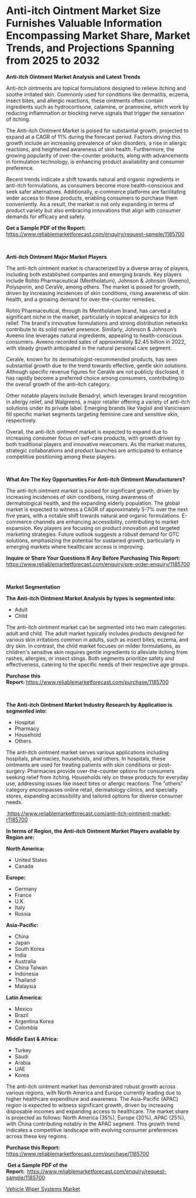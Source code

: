<p><h1>Anti-itch Ointment Market Size Furnishes Valuable Information Encompassing Market Share, Market Trends, and Projections Spanning from 2025 to 2032</h1></p><p><strong>Anti-itch Ointment Market Analysis and Latest Trends</strong></p>
<p><p>Anti-itch ointments are topical formulations designed to relieve itching and soothe irritated skin. Commonly used for conditions like dermatitis, eczema, insect bites, and allergic reactions, these ointments often contain ingredients such as hydrocortisone, calamine, or pramoxine, which work by reducing inflammation or blocking nerve signals that trigger the sensation of itching.</p><p>The Anti-itch Ointment Market is poised for substantial growth, projected to expand at a CAGR of 11% during the forecast period. Factors driving this growth include an increasing prevalence of skin disorders, a rise in allergic reactions, and heightened awareness of skin health. Furthermore, the growing popularity of over-the-counter products, along with advancements in formulation technology, is enhancing product availability and consumer preference.</p><p>Recent trends indicate a shift towards natural and organic ingredients in anti-itch formulations, as consumers become more health-conscious and seek safer alternatives. Additionally, e-commerce platforms are facilitating wider access to these products, enabling consumers to purchase them conveniently. As a result, the market is not only expanding in terms of product variety but also embracing innovations that align with consumer demands for efficacy and safety.</p></p>
<p><strong>Get a Sample PDF of the Report:&nbsp;</strong> <a href="https://www.reliablemarketforecast.com/enquiry/request-sample/1185700?utm_campaign=2300&utm_medium=2&utm_source=Github&utm_content=ia&utm_term=28032025&utm_id=anti-itch-ointment">https://www.reliablemarketforecast.com/enquiry/request-sample/1185700</a></p>
<p>&nbsp;</p>
<p><strong>Anti-itch Ointment Major Market Players</strong></p>
<p><p>The anti-itch ointment market is characterized by a diverse array of players, including both established companies and emerging brands. Key players include Rohto Pharmaceutical (Mentholatum), Johnson & Johnson (Aveeno), Polysporin, and CeraVe, among others. The market is poised for growth, driven by increasing incidences of skin conditions, rising awareness of skin health, and a growing demand for over-the-counter remedies.</p><p>Rohto Pharmaceutical, through its Mentholatum brand, has carved a significant niche in the market, particularly in topical analgesics for itch relief. The brand's innovative formulations and strong distribution networks contribute to its solid market presence. Similarly, Johnson & Johnson’s Aveeno line leverages natural ingredients, appealing to health-conscious consumers. Aveeno recorded sales of approximately $2.45 billion in 2022, with steady growth anticipated in the natural personal care segment.</p><p>CeraVe, known for its dermatologist-recommended products, has seen substantial growth due to the trend towards effective, gentle skin solutions. Although specific revenue figures for CeraVe are not publicly disclosed, it has rapidly become a preferred choice among consumers, contributing to the overall growth of the anti-itch category.</p><p>Other notable players include Benadryl, which leverages brand recognition in allergy relief, and Walgreens, a major retailer offering a variety of anti-itch solutions under its private label. Emerging brands like Vagisil and Vanicream fill specific market segments targeting feminine care and sensitive skin, respectively.</p><p>Overall, the anti-itch ointment market is expected to expand due to increasing consumer focus on self-care products, with growth driven by both traditional players and innovative newcomers. As the market matures, strategic collaborations and product launches are anticipated to enhance competitive positioning among these players.</p></p>
<p>&nbsp;</p>
<p><strong>What Are The Key Opportunities For Anti-itch Ointment Manufacturers?</strong></p>
<p><p>The anti-itch ointment market is poised for significant growth, driven by increasing incidences of skin conditions, rising awareness of dermatological health, and the expanding elderly population. The global market is expected to witness a CAGR of approximately 5-7% over the next five years, with a notable shift towards natural and organic formulations. E-commerce channels are enhancing accessibility, contributing to market expansion. Key players are focusing on product innovation and targeted marketing strategies. Future outlook suggests a robust demand for OTC solutions, emphasizing the potential for sustained growth, particularly in emerging markets where healthcare access is improving.</p></p>
<p><strong>Inquire or Share Your Questions If Any Before Purchasing This Report:</strong> <a href="https://www.reliablemarketforecast.com/enquiry/pre-order-enquiry/1185700?utm_campaign=2300&utm_medium=2&utm_source=Github&utm_content=ia&utm_term=28032025&utm_id=anti-itch-ointment">https://www.reliablemarketforecast.com/enquiry/pre-order-enquiry/1185700</a></p>
<p>&nbsp;</p>
<p><strong>Market Segmentation</strong></p>
<p><strong>The Anti-itch Ointment Market Analysis by types is segmented into:</strong></p>
<p><ul><li>Adult</li><li>Child</li></ul></p>
<p><p>The anti-itch ointment market can be segmented into two main categories: adult and child. The adult market typically includes products designed for various skin irritations common in adults, such as insect bites, eczema, and dry skin. In contrast, the child market focuses on milder formulations, as children's sensitive skin requires gentle ingredients to alleviate itching from rashes, allergies, or insect stings. Both segments prioritize safety and effectiveness, catering to the specific needs of their respective age groups.</p></p>
<p><strong>Purchase this Report:&nbsp;</strong><a href="https://www.reliablemarketforecast.com/purchase/1185700?utm_campaign=2300&utm_medium=2&utm_source=Github&utm_content=ia&utm_term=28032025&utm_id=anti-itch-ointment">https://www.reliablemarketforecast.com/purchase/1185700</a></p>
<p>&nbsp;</p>
<p><strong>The Anti-itch Ointment Market Industry Research by Application is segmented into:</strong></p>
<p><ul><li>Hospital</li><li>Pharmacy</li><li>Household</li><li>Others</li></ul></p>
<p><p>The anti-itch ointment market serves various applications including hospitals, pharmacies, households, and others. In hospitals, these ointments are used for treating patients with skin conditions or post-surgery. Pharmacies provide over-the-counter options for consumers seeking relief from itching. Households rely on these products for everyday use, addressing issues like insect bites or allergic reactions. The "others" category encompasses online retail, dermatology clinics, and specialty stores, expanding accessibility and tailored options for diverse consumer needs.</p></p>
<p><a href="https://www.reliablemarketforecast.com/anti-itch-ointment-market-r1185700?utm_campaign=2300&utm_medium=2&utm_source=Github&utm_content=ia&utm_term=28032025&utm_id=anti-itch-ointment">&nbsp;https://www.reliablemarketforecast.com/anti-itch-ointment-market-r1185700</a></p>
<p><strong>In terms of Region, the Anti-itch Ointment Market Players available by Region are:</strong></p>
<p>
    <p> <strong> North America: </strong>
        <ul>
            <li>United States</li>
            <li>Canada</li>
        </ul>
        </p> 
    <p> <strong> Europe: </strong>
        <ul>
            <li>Germany</li>
            <li>France</li>
            <li>U.K.</li>
            <li>Italy</li>
            <li>Russia</li>
        </ul>
        </p> 
    <p> <strong> Asia-Pacific: </strong>
        <ul>
            <li>China</li>
            <li>Japan</li>
            <li>South Korea</li>
            <li>India</li>
            <li>Australia</li>
            <li>China Taiwan</li>
            <li>Indonesia</li>
            <li>Thailand</li>
            <li>Malaysia</li>
        </ul>
        </p> 
    <p> <strong> Latin America: </strong>
        <ul>
            <li>Mexico</li>
            <li>Brazil</li>
            <li>Argentina Korea</li>
            <li>Colombia</li>
        </ul>
        </p> 
    <p> <strong> Middle East & Africa: </strong>
        <ul>
            <li>Turkey</li>
            <li>Saudi</li>
            <li>Arabia</li>
            <li>UAE</li>
            <li>Korea</li>
        </ul>
    </p>
    </p>
<p><p>The anti-itch ointment market has demonstrated robust growth across various regions, with North America and Europe currently leading due to higher healthcare expenditure and awareness. The Asia-Pacific (APAC) region is expected to witness significant growth, driven by increasing disposable incomes and expanding access to healthcare. The market share is projected as follows: North America (35%), Europe (30%), APAC (25%), with China contributing notably in the APAC segment. This growth trend indicates a competitive landscape with evolving consumer preferences across these key regions.</p></p>
<p><strong>Purchase this Report: </strong><a href="https://www.reliablemarketforecast.com/purchase/1185700?utm_campaign=2300&utm_medium=2&utm_source=Github&utm_content=ia&utm_term=28032025&utm_id=anti-itch-ointment">https://www.reliablemarketforecast.com/purchase/1185700</a></p>
<p>&nbsp;<strong>Get a Sample PDF of the Report:&nbsp;&nbsp;</strong><a href="https://www.reliablemarketforecast.com/enquiry/request-sample/1185700?utm_campaign=2300&utm_medium=2&utm_source=Github&utm_content=ia&utm_term=28032025&utm_id=anti-itch-ointment">https://www.reliablemarketforecast.com/enquiry/request-sample/1185700</a></p>
<p><strong></strong></p>
<p><p><a href="https://github.com/abbislposival/Market-Research-Report-List-2/blob/main/vehicle-wiper-systems-market.md?utm_campaign=2300&utm_medium=2&utm_source=Github&utm_content=ia&utm_term=28032025&utm_id=anti-itch-ointment">Vehicle Wiper Systems Market</a></p></p>